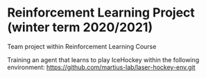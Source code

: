 # Reinforcement Learning Project (winter term 2020/2021)



Team project within Reinforcement Learning Course

Training an agent that learns to play IceHockey within the following environment: https://github.com/martius-lab/laser-hockey-env.git

